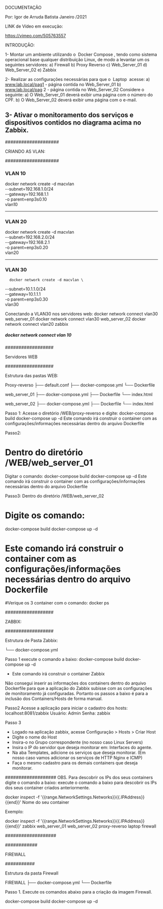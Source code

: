 DOCUMENTAÇÃO

Por: Igor de Arruda Batista
Janeiro /2021

LINK de Vídeo em execução:

https://vimeo.com/505763557

INTRODUÇÃO:

1- Montar um ambiente utilizando o ​ Docker Compose​ , tendo como sistema operacional base
qualquer distribuição Linux, de modo a levantar um os seguintes servidores:
a) Firewall
b) Proxy Reverso
c) Web_Server_01
d) Web_Server_02
e) Zabbix

2- Realizar as configurações necessárias para que o ​ Laptop ​ acesse:
a) www.lab.local/pag1​ - página contida no Web_Server_01
b) www.lab.local/pag​ 2 - página contida no Web_Server_02
Considere o seguinte:
a) O Web_Server_01 deverá exibir uma página com o número do CPF.
b) O Web_Server_02 deverá exibir uma página com o e-mail.

3- Ativar o monitoramento dos serviços e dispositivos contidos no diagrama acima no Zabbix.
--



####################

CRIANDO AS VLAN:

####################

### VLAN 10

  docker network create -d macvlan \
  --subnet=192.168.1.0/24 \
  --gateway=192.168.1.1 \
  -o parent=enp3s0.10 \
  vlan10

---

### VLAN 20
  
  docker network create -d macvlan \
  --subnet=192.168.2.0/24 \
  --gateway=192.168.2.1 \
  -o parent=enp3s0.20 \
  vlan20
  
 
-----

### VLAN 30
  
      docker network create -d macvlan \
  --subnet=10.1.1.0/24 \
  --gateway=10.1.1.1 \
  -o parent=enp3s0.30 \
  vlan30

Conectando a VLAN30 nos servidores web:
	docker network connect vlan30 web_server_01
	docker network connect vlan30 web_server_02
	docker network connect vlan20 zabbix
	
#####	docker network connect vlan 10


##################

Servidores WEB

##################

Estrutura das pastas WEB:

Proxy-reverso
├── default.conf
├── docker-compose.yml
└── Dockerfile

web_server_01
├── docker-compose.yml
├── Dockerfile
└── index.html

web_server_02
├── docker-compose.yml
├── Dockerfile
└── index.html


Passo 1:
Acesse o diretório /WEB/proxy-reverso e digite:
docker-compose build
docker-compose up -d
Este comando irá construir o container com as configurações/informações necessárias dentro do arquivo Dockerfile

Passo2:
# Dentro do diretório /WEB/web_server_01
Digitar o comando:
docker-compose build
docker-compose up -d
Este comando irá construir o container com as configurações/informações necessárias dentro do arquivo Dockerfile

Passo3:
Dentro do diretório /WEB/web_server_02
# Digite os comando:
docker-compose build
docker-compose up -d
# Este comando irá construir o container com as configurações/informações necessárias dentro do arquivo Dockerfile

#Verique os 3 container com o comando:
 docker ps 
 
 
 
##################
 
 ZABBIX:
 
################## 


Estrutura de Pasta Zabbix:

└── docker-compose.yml


Passo 1
execute o comando a baixo:
docker-compose build
docker-compose up -d
* Este comando irá construir o container Zabbix

Não consegui inserir as informações dos containers dentro do arquivo Dockerfile para que a aplicação do Zabbix subisse com as configurações de monitoramento já configuradas. Portanto os passos a baixo é para a inclusão dos Containers/Hosts de forma manual.

Passo2
Acesse a aplicação para iniciar o cadastro dos hosts:
localhost:8081/zabbix 
Usuário: Admin
Senha: zabbix

Passo 3  
- Logado na aplicação zabbix, acesse Configuração > Hosts > Criar Host
- Digite o nome do Host
- Insira-o no Grupo correspondente (no nosso caso Linux Servers)
- Insira o IP do servidor que deseja monitorar em:
  Interfaces do agente.
- Na aba Templates, adicione os serviços que deseja monitorar. (Em nosso caso vamos adicionar os serviços de HTTP Nginx e ICMP)
- Faça o mesmo cadastro para os demais containers que deseja monitorar.

################### 
OBS. Para descobrir os IPs dos seus containers digite o comando a baixo:
execute o comando a baixo para descobrir os IPs dos seus container criados anteriormente.

docker inspect -f '{{range.NetworkSettings.Networks}}{{.IPAddress}}{{end}}' Nome do seu container

Exemplo:

docker inspect -f '{{range.NetworkSettings.Networks}}{{.IPAddress}}{{end}}' zabbix web_server_01 web_server_02 proxy-reverso laptop firewall

###################


############

FIREWALL

###########

Estrutura da pasta Firewall

FIREWALL
├── docker-compose.yml
└── Dockerfile

Passo 1. 
Execute os comandos abaixo para a criação da imagem Firewall.

docker-compose build
docker-compose up -d



#####


 
